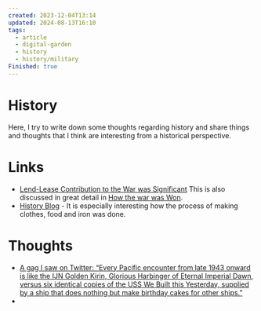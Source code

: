 ```yaml
---
created: 2023-12-04T13:14
updated: 2024-08-13T16:10
tags:
  - article
  - digital-garden
  - history
  - history/military
Finished: true
---
```



# History
Here, I try to write down some thoughts regarding history and share things and thoughts that I think are interesting from a historical perspective.


# Links
- [Lend-Lease Contribution to the War was Significant](https://www.rferl.org/a/did-us-lend-lease-aid-tip-the-balance-in-soviet-fight-against-nazi-germany/30599486.html) This is also discussed in great detail in [How the war was Won](../Books/Book%20Reviews/How%20the%20war%20was%20Won.md). 
- [History Blog](https://acoup.blog/) - It is especially interesting how the process of making clothes, food and iron was done. 

# Thoughts 
- [A gag I saw on Twitter: “Every Pacific encounter from late 1943 onward is like the IJN Golden Kirin, Glorious Harbinger of Eternal Imperial Dawn, versus six identical copies of the USS We Built this Yesterday, supplied by a ship that does nothing but make birthday cakes for other ships.”](https://bsky.app/profile/theraseth.bsky.social/post/3kg24mgsxd72w)
- 


